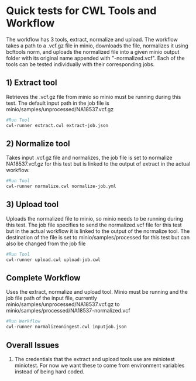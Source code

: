 # Quick tests for CWL Tools and Workflow
The workflow has 3 tools, extract, normalize and upload. The workflow takes a path to a .vcf.gz file in minio, downloads the file, normalizes it using bcftools norm, and uploads the normalized file into a given minio output folder with its original name appended with "-normalized.vcf". Each of the tools can be tested individually with their corresponding jobs.
## 1) Extract tool
Retrieves the .vcf.gz file from minio so minio must be running during this test. The default input path in the job file is minio/samples/unprocessed/NA18537.vcf.gz
```bash
#Run Tool
cwl-runner extract.cwl extract-job.json
```
## 2) Normalize tool
Takes input .vcf.gz file and normalizes, the job file is set to normalize NA18537.vcf.gz for this test but is linked to the output of extract in the actual workflow.
```bash
#Run Tool
cwl-runner normalize.cwl normalize-job.yml
```
## 3) Upload tool
Uploads the normalized file to minio, so minio needs to be running during this test. The job file specifies to send the normalized.vcf file for this test but in the actual workflow it is linked to the output of the normalize tool. The destination of the file is set to minio/samples/processed for this test but can also be changed from the job file
```bash
#Run Tool
cwl-runner upload.cwl upload-job.cwl
```
## Complete Workflow
Uses the extract, normalize and upload tool. Minio must be running and the job file path of the input file, currently minio/samples/unprocessed/NA18537.vcf.gz to minio/samples/processed/NA18537-normalized.vcf
```bash
#Run Workflow
cwl-runner normalizeoningest.cwl inputjob.json
```
## Overall Issues
1) The credentials that the extract and upload tools use are miniotest miniotest. For now we want these to come from environment variables instead of being hard coded.